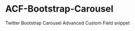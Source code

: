 ACF-Bootstrap-Carousel
======================

Twitter Bootstrap Carousel Advanced Custom Field snippet

